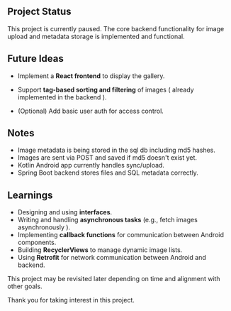 ## Project Status

This project is currently paused. 
The core backend functionality for image upload and metadata storage is implemented and functional.

## Future Ideas

- Implement a **React frontend** to display the gallery.
- Support **tag-based sorting and filtering** of images ( already implemented in the backend ).

- (Optional) Add basic user auth for access control.

## Notes

- Image metadata is being stored in the sql db including md5 hashes.
- Images are sent via POST and saved if md5 doesn't exist yet.
- Kotlin Android app currently handles sync/upload.
- Spring Boot backend stores files and SQL metadata correctly.

## Learnings

- Designing and using **interfaces**.
- Writing and handling **asynchronous tasks** (e.g., fetch images asynchronously ).
- Implementing **callback functions** for communication between Android components.
- Building **RecyclerViews** to manage dynamic image lists.
- Using **Retrofit** for network communication between Android and backend.

This project may be revisited later depending on time and alignment with other goals.

Thank you for taking interest in this project.
